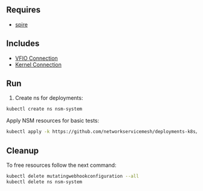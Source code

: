 ## Requires

- [spire](../spire)

## Includes

- [VFIO Connection](../use-cases/Vfio2Noop)
- [Kernel Connection](../use-cases/SriovKernel2Noop)

## Run

1. Create ns for deployments:
```bash
kubectl create ns nsm-system
```

Apply NSM resources for basic tests:
```bash
kubectl apply -k https://github.com/networkservicemesh/deployments-k8s/examples/sriov?ref=f2cadd28eebf3f8c73ab70ceb9df0e982fab78cf
```

## Cleanup

To free resources follow the next command:
```bash
kubectl delete mutatingwebhookconfiguration --all
kubectl delete ns nsm-system
```
